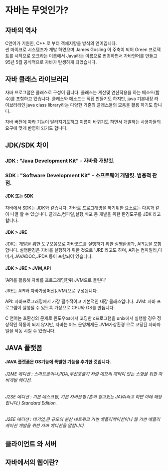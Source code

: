 # 자바는 무엇인가?



## 자바의 역사
 
C언어가 기원인, C++ 로 부터 객체지향을 방식의 언어입니다.  
썬 마이크로 시스템즈가 개발 하였으며 James Gosling 이 주축이 되어 Green 프로젝트를 시작으로 오크라는 이름에서 Java라는 이름으로 변경하면서 자바언어를 만들고 95년 5월 공식적으로 자바가 탄생하게 되었습니다.
    
## 자바 클래스 라이브러리

자바 프로그램은 클래스로 구성이 됩니다. 클래스는 계산및 연산작용을 하는 메소드(함수)를 포함하고 있습니다.
클래스와 메소드는 직접 만들기도 하지만, java 기본내장 라이브러리인 java class library라는 다양한 기존의 클래스들의 모음을 활용 하기도 합니다.

자바 버전에 따라 기능이 달라지기도하고 이름이 바뀌기도 하면서 개발하는 사용자들의 요구에 맞게 반영이 되기도 합니다.


## JDK/SDK 차이

### JDK : "Java Development Kit" - 자바용 개발킷.
### SDK : "Software Development Kit" - 소프트웨어 개발킷. 범용적 관점.


#### JDK 또는 SDK

자바에서 SDK는 JDK와 같습니다.
자바로 프로그래밍을 하기위한 요소로는 다음과 같이 나열 할 수 있습니다.
클래스,컴파일,실행,배포 등 개발을 위한 환경도구를 JDK 라고 합니다.

#### JDK > JRE

JDK는 개발을 위한 도구모음으로
자바코드를 실행하기 위한 실행환경과, API등을 포함합니다.
실행환경은 자바를 실행하기 위한 것으로 'JRE'라고도 하며, API는 컴파일러,디버거,JAVADOC,JPDA 등이 포함되어 있습니다.

#### JDK > JRE > JVM,API

'API를 활용해 자바를 프로그래밍한뒤 JVM으로 돌린다'

JRE는 API와 자바가상머신(JVM)으로 구성됩니다.

API: 자바프로그래밍에서 가장 필수적이고 기본적인 내장 클래스입니다.
JVM: 자바 프로그램이 실행될 수 있도록 가상으로 CPU와 OS를 만듭니다.

C 언어는 호환성의 문제로 윈도우os에서 코딩한 c프로그램을 unix에서 실행할 경우 정상적인 작동이 되지 않지만, 자바는 어느 운영체제든 JVM가상환경 으로 코딩된 자바파일을 작동 시킬 수 있습니다.



## JAVA 플랫폼

#### JAVA 플랫폼은 OS기능에 특별한 기능을 추가한 것입니다.  
###### J2ME 에디션 : 스마트폰이나,PDA,무선호출기 처럼 메모리 제약이 있는 소형을 위한 자바개발 에디션.  
###### J2SE 에디션 : 기본 데스크탑, 기본 자바문법 (흔히 알고있는 JAVA라고 하면 이에 해당합니다.) Standard Edition.  
###### J2EE 에디션 : 대기업,큰 규모의 분산 네트워크 기반 애플리케이션이나 웹 기반 애플리케이션 개발을 위한 자바 에디션을 말합니다.


## 클라이언트 와 서버

## 자바에서의 웹이란?

